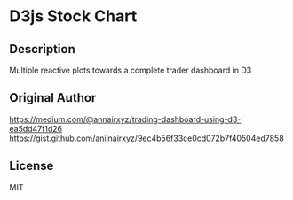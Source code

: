 # D3js Stock Chart

## Description
Multiple reactive plots towards a complete trader dashboard in D3

## Original Author
https://medium.com/@annairxyz/trading-dashboard-using-d3-ea5dd47f1d26
https://gist.github.com/anilnairxyz/9ec4b56f33ce0cd072b7f40504ed7858

## License
MIT